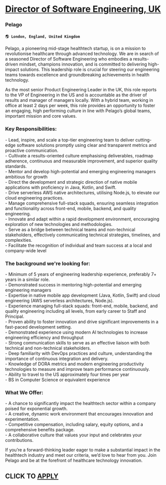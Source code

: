 # [Director of Software Engineering, UK](https://www.remotewlb.com/apply/director-of-software-engineering-uk)  
### Pelago  
#### `🌎 London, England, United Kingdom`  

Pelago, a pioneering mid-stage healthtech startup, is on a mission to revolutionise healthcare through advanced technology. We are in search of a seasoned Director of Software Engineering who embodies a results-driven mindset, champions innovation, and is committed to delivering high-impact solutions. This leadership role is crucial for steering our engineering teams towards excellence and groundbreaking achievements in health technology.

As the most senior Product Engineering Leader in the UK, this role reports to the VP of Engineering in the US and is accountable as the driver of results and manager of managers locally. With a hybrid team, working in office at least 2 days per week, this role provides an opportunity to foster an engaging, high performing culture in line with Pelago’s global teams, important mission and core values.

### Key Responsibilities:

\- Lead, inspire, and scale a top-tier engineering team to deliver cutting-edge software solutions promptly using clear and transparent metrics and proactive communication.  
\- Cultivate a results-oriented culture emphasising deliverables, roadmap adherence, continuous and measurable improvement, and superior quality standards.  
\- Mentor and develop high-potential and emerging engineering managers ambitious for growth  
\- Direct the development and strategic direction of native mobile applications with proficiency in Java, Kotlin, and Swift.  
\- Drive serverless AWS native architectures, utilising Node.js, to elevate our cloud engineering practices.  
\- Manage comprehensive full-stack squads, ensuring seamless integration and functionality across front-end, mobile, backend, and quality engineering.  
\- Innovate and adapt within a rapid development environment, encouraging exploration of new technologies and methodologies.  
\- Serve as a bridge between technical teams and non-technical stakeholders, effectively communicating technical strategies, timelines, and complexities.  
\- Facilitate the recognition of individual and team success at a local and company-wide level

### The background we're looking for:

\- Minimum of 5 years of engineering leadership experience, preferably 7+ years in a similar role.  
\- Demonstrated success in mentoring high-potential and emerging engineering managers  
\- Expertise in native mobile app development (Java, Kotlin, Swift) and cloud engineering (AWS serverless architectures, Node.js).  
\- Experience managing full-stack squads: front-end, mobile, backend, and quality engineering including all levels, from early career to Staff and Principal.  
\- Proven ability to foster innovation and drive significant improvements in a fast-paced development setting.  
\- Demonstrated experience using modern AI technologies to increase engineering efficiency and throughput  
\- Strong communication skills to serve as an effective liaison with both technical and non-technical stakeholders.  
\- Deep familiarity with DevOps practices and culture, understanding the importance of continuous integration and delivery.  
\- Knowledge of DORA metrics and modern engineering productivity technologies to measure and improve team performance continuously.  
\- Ability to travel to the US approximately four times per year  
\- BS in Computer Science or equivalent experience

### What We Offer:

\- A chance to significantly impact the healthtech sector within a company poised for exponential growth.  
\- A creative, dynamic work environment that encourages innovation and experimentation.  
\- Competitive compensation, including salary, equity options, and a comprehensive benefits package.  
\- A collaborative culture that values your input and celebrates your contributions.

If you’re a forward-thinking leader eager to make a substantial impact in the healthtech industry and meet our criteria, we’d love to hear from you. Join Pelago and be at the forefront of healthcare technology innovation.

  
## CLICK TO [APPLY](https://www.remotewlb.com/apply/director-of-software-engineering-uk)

